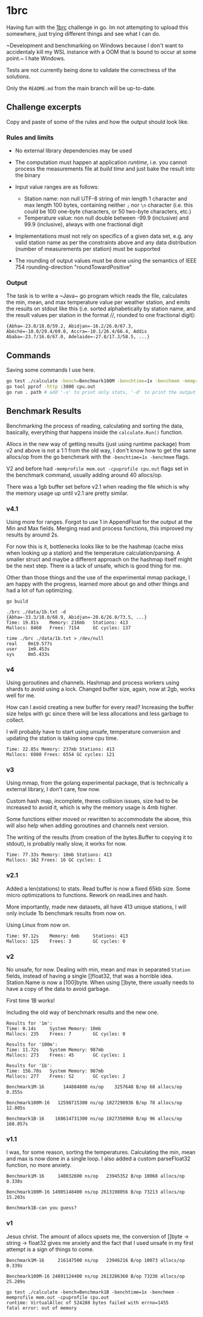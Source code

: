 # 1brc

Having fun with the [1brc](https://github.com/gunnarmorling/1brc) challenge in go. Im not attempting to upload this somewhere, just trying different things and see what I can do.

~Development and benchmarking on Windows because I don't want to accidentaly kill my WSL instance with a OOM that is bound to occur at some point.~ I hate Windows.

Tests are not currently being done to validate the correctness of the solutions.

Only the `README.md` from the main branch will be up-to-date.

## Challenge excerpts

Copy and paste of some of the rules and how the output should look like.

### Rules and limits

- No external library dependencies may be used

- The computation must happen at application _runtime_, i.e. you cannot process the measurements file at _build time_ and just bake the result into the binary

- Input value ranges are as follows:

  - Station name: non null UTF-8 string of min length 1 character and max length 100 bytes, containing neither `;` nor `\n` character (i.e. this could be 100 one-byte characters, or 50 two-byte characters, etc.)
  - Temperature value: non null double between -99.9 (inclusive) and 99.9 (inclusive), always with one fractional digit

- Implementations must not rely on specifics of a given data set, e.g. any valid station name as per the constraints above and any data distribution (number of measurements per station) must be supported

- The rounding of output values must be done using the semantics of IEEE 754 rounding-direction "roundTowardPositive"

### Output

The task is to write a ~Java~ go program which reads the file, calculates the min, mean, and max temperature value per weather station, and emits the results on stdout like this (i.e. sorted alphabetically by station name, and the result values per station in the format <min>/<mean>/<max>, rounded to one fractional digit):

```
{Abha=-23.0/18.0/59.2, Abidjan=-16.2/26.0/67.3, Abéché=-10.0/29.4/69.0, Accra=-10.1/26.4/66.4, Addis Ababa=-23.7/16.0/67.0, Adelaide=-27.8/17.3/58.5, ...}
```

## Commands

Saving some commands I use here.

```bash
go test ./calculate -bench=Benchmark100M -benchtime=1x -benchmem -memprofile mem.out -cpuprofile cpu.out # create pprof profiles
go tool pprof -http :3000 cpu.out
go run . path # add '-s' to print only stats, '-d' to print the output and stats
```

## Benchmark Results

Benchmarking the process of reading, calculating and sorting the data, basically, everything that happens inside the `calculate.Run()` function.

Allocs in the new way of getting results (just using runtime package) from v2 and above is not a 1:1 from the old way, I don't know how to get the same allocs/op from the go benchmark with the `-benchtime=1x -benchmem` flags.

V2 and before had `-memprofile mem.out -cpuprofile cpu.out` flags set in the benchmark command, usually adding around 40 allocs/op.

There was a 1gb buffer set before v2.1 when reading the file which is why the memory usage up until v2.1 are pretty similar.

### v4.1

Using more for ranges. Forgot to use 1 in AppendFloat for the output at the Min and Max fields. Merging read and process functions, this improved my results by around 2s.

For now this is it, bottlenecks looks like to be the hashmap (cache miss when looking up a station) and the temperature calculation/parsing. A smaller struct and maybe a different approach on the hashmap itself might be the next step. There is a lack of unsafe, which is good thing for me.

Other than those things and the use of the experimental mmap package, I am happy with the progress, learned more about go and other things and had a lot of fun optimizing.

```
go build

./brc ./data/1b.txt -d
{Abha=-33.3/18.0/68.9, Abidjan=-20.6/26.0/73.5, ...}
Time: 19.81s    Memory: 216mb   Stations: 413
Mallocs: 8460   Frees: 7154     GC cycles: 137

time ./brc ./data/1b.txt > /dev/null
real    0m19.577s
user    1m9.453s
sys     0m5.433s
```

### v4

Using goroutines and channels. Hashmap and process workers using shards to avoid using a lock. Changed buffer size, again, now at 2gb, works well for me.

How can I avoid creating a new buffer for every read? Increasing the buffer size helps with gc since there will be less allocations and less garbage to collect.

I will probably have to start using unsafe, temperature conversion and updating the station is taking some cpu time.

```
Time: 22.85s Memory: 237mb Stations: 413
Mallocs: 6980 Frees: 6554 GC cycles: 121
```

### v3

Using mmap, from the golang experimental package, that is technically a external library, I don't care, fow now.

Custom hash map, incomplete, theres collision issues, size had to be increased to avoid it, which is why the memory usage is 4mb higher.

Some functions either moved or rewritten to accommodate the above, this will also help when adding goroutines and channels next version.

The writing of the results (from creation of the bytes.Buffer to copying it to stdout), is probably really slow, it works for now.

```
Time: 77.33s Memory: 10mb Stations: 413
Mallocs: 162 Frees: 16 GC cycles: 1
```

### v2.1

Added a len(stations) to stats. Read buffer is now a fixed 65kb size. Some micro optimizations to functions. Rework on readLines and hash.

More importantly, made new datasets, all have 413 unique stations, I will only include 1b benchmark results from now on.

Using Linux from now on.

```
Time: 97.12s    Memory: 6mb     Stations: 413
Mallocs: 125    Frees: 3        GC cycles: 0
```

### v2

No unsafe, for now. Dealing with min, mean and max in separated `Station` fields, instead of having a single []float32, that was a horrible idea. Station.Name is now a [100]byte. When using []byte, there usually needs to have a copy of the data to avoid garbage.

First time 1B works!

Including the old way of benchmark results and the new one.

```
Results for '1m':
Time: 0.14s     System Memory: 10mb
Mallocs: 235    Frees: 7        GC cycles: 0

Results for '100m':
Time: 11.72s    System Memory: 987mb
Mallocs: 273    Frees: 45       GC cycles: 1

Results for '1b':
Time: 156.70s   System Memory: 987mb
Mallocs: 277    Frees: 52       GC cycles: 2

Benchmark1M-16       144884800 ns/op    3257648 B/op 68 allocs/op
0.355s

Benchmark100M-16   12598715300 ns/op 1027298936 B/op 78 allocs/op
12.805s

Benchmark1B-16    168614731300 ns/op 1027350960 B/op 96 allocs/op
168.857s
```

### v1.1

I was, for some reason, sorting the temperatures. Calculating the min, mean and max is now done in a single loop. I also added a custom parseFloat32 function, no more anxiety.

```
Benchmark1M-16     140032600 ns/op   23945352 B/op 10068 allocs/op
0.338s

Benchmark100M-16 14905148400 ns/op 2613198056 B/op 73213 allocs/op
15.203s

Benchmark1B-can you guess?
```

### v1

Jesus christ. The amount of allocs upsets me, the conversion of []byte -> string -> float32 gives me anxiety and the fact that I used unsafe in my first attempt is a sign of things to come.

```
Benchmark1M-16     216147500 ns/op   23946216 B/op 10073 allocs/op
0.339s

Benchmark100M-16 24891124400 ns/op 2613286360 B/op 73236 allocs/op
25.289s

go test ./calculate -bench=Benchmark1B -benchtime=1x -benchmem -memprofile mem.out -cpuprofile cpu.out
runtime: VirtualAlloc of 524288 bytes failed with errno=1455
fatal error: out of memory
```
